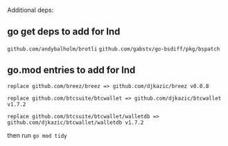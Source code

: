 Additional deps:

## go get deps to add for lnd
`github.com/andybalholm/brotli`
`github.com/gabstv/go-bsdiff/pkg/bspatch`

## go.mod entries to add for lnd
```
replace github.com/breez/breez => github.com/djkazic/breez v0.0.8

replace github.com/btcsuite/btcwallet => github.com/djkazic/btcwallet v1.7.2

replace github.com/btcsuite/btcwallet/walletdb => github.com/djkazic/btcwallet/walletdb v1.7.2
```

then run `go mod tidy`

